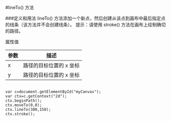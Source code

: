 #lineTo() 方法

###定义和用法
lineTo() 方法添加一个新点，然后创建从该点到画布中最后指定点的线条（该方法并不会创建线条）。
提示：请使用 stroke() 方法在画布上绘制确切的路径。






属性值

|参数  |描述
|-----|----|
|x   |路径的目标位置的 x 坐标
|y   |路径的目标位置的 x 坐标


```

var c=document.getElementById("myCanvas");
var ctx=c.getContext("2d");
ctx.beginPath();
ctx.moveTo(0,0);
ctx.lineTo(300,150);
ctx.stroke();


```